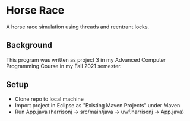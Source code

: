 # Horse Race
A horse race simulation using threads and reentrant locks.

## Background
This program was written as project 3 in my Advanced Computer Programming Course in my Fall 2021 semester.

## Setup
* Clone repo to local machine
* Import project in Eclipse as "Existing Maven Projects" under Maven
* Run App.java (harrisonj -> src/main/java -> uwf.harrisonj -> App.java)
